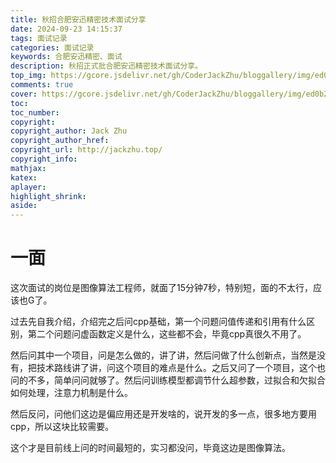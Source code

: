 ```yaml
---
title: 秋招合肥安迅精密技术面试分享
date: 2024-09-23 14:15:37
tags: 面试记录
categories: 面试记录
keywords: 合肥安迅精密、面试
description: 秋招正式批合肥安迅精密技术面试分享。
top_img: https://gcore.jsdelivr.net/gh/CoderJackZhu/bloggallery/img/ed0b2439c6e30589320d7561ef5af581.jpeg
comments: true
cover: https://gcore.jsdelivr.net/gh/CoderJackZhu/bloggallery/img/ed0b2439c6e30589320d7561ef5af581.jpeg
toc:
toc_number:
copyright:
copyright_author: Jack Zhu
copyright_author_href: 
copyright_url: http://jackzhu.top/
copyright_info: 
mathjax: 
katex: 
aplayer: 
highlight_shrink: 
aside: 
---
```


# 一面

这次面试的岗位是图像算法工程师，就面了15分钟7秒，特别短，面的不太行，应该也G了。

过去先自我介绍，介绍完之后问cpp基础，第一个问题问值传递和引用有什么区别，第二个问题问虚函数定义是什么，这些都不会，毕竟cpp真很久不用了。

然后问其中一个项目，问是怎么做的，讲了讲，然后问做了什么创新点，当然是没有，把技术路线讲了讲，问这个项目的难点是什么。之后又问了一个项目，这个也问的不多，简单问问就够了。然后问训练模型都调节什么超参数，过拟合和欠拟合如何处理，注意力机制是什么。

然后反问，问他们这边是偏应用还是开发啥的，说开发的多一点，很多地方要用cpp，所以这块比较需要。

这个才是目前线上问的时间最短的，实习都没问，毕竟这边是图像算法。